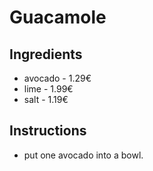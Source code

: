 # Guacamole
## Ingredients
* avocado - 1.29€
* lime - 1.99€
* salt - 1.19€
## Instructions
* put one avocado into a bowl.
